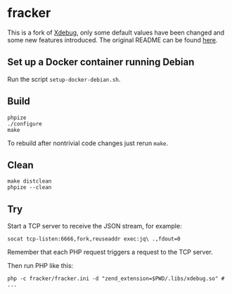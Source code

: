 # fracker

This is a fork of [Xdebug][], only some default values have been changed and some new features introduced. The original README can be found [here](README.rst).

<!-- TODO add project brief -->

[Xdebug]: https://github.com/xdebug/xdebug

## Set up a Docker container running Debian

Run the script `setup-docker-debian.sh`.

## Build

```
phpize
./configure
make
```

To rebuild after nontrivial code changes just rerun `make`.

## Clean

```
make distclean
phpize --clean
```

## Try

Start a TCP server to receive the JSON stream, for example:

```
socat tcp-listen:6666,fork,reuseaddr exec:jq\ .,fdout=0
```

Remember that each PHP request triggers a request to the TCP server.

Then run PHP like this:

```
php -c fracker/fracker.ini -d "zend_extension=$PWD/.libs/xdebug.so" # ...
```
